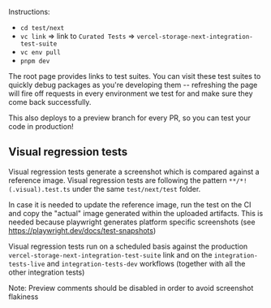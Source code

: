 Instructions:

- `cd test/next`
- `vc link` => link to `Curated Tests` => `vercel-storage-next-integration-test-suite`
- `vc env pull`
- `pnpm dev`

The root page provides links to test suites. You can visit these test suites to quickly debug packages as you're developing them -- refreshing the page will fire off requests in every environment we test for and make sure they come back successfully.

This also deploys to a preview branch for every PR, so you can test your code in production!

## Visual regression tests

Visual regression tests generate a screenshot which is compared against a reference image. Visual regression tests are following the pattern `**/*!(.visual).test.ts` under the same `test/next/test` folder.

In case it is needed to update the reference image, run the test on the CI and copy the "actual" image generated within the uploaded artifacts. This is needed because playwright generates platform specific screenshots (see https://playwright.dev/docs/test-snapshots)

Visual regression tests run on a scheduled basis against the production `vercel-storage-next-integration-test-suite` link and on the `integration-tests-live` and `integration-tests-dev` workflows (together with all the other integration tests)

Note: Preview comments should be disabled in order to avoid screenshot flakiness

